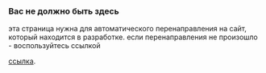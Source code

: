 ### Вас не должно быть здесь

эта страница нужна для автоматического перенаправления на сайт, который
находится в разработке. если перенаправления не произошло - воспользуйтесь
ссылкой

[ссылка](dist/index.html).
